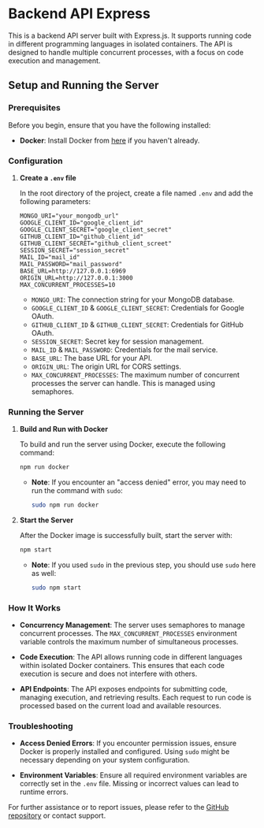 # Backend API Express

This is a backend API server built with Express.js. It supports running code in different programming languages in isolated containers. The API is designed to handle multiple concurrent processes, with a focus on code execution and management.

## Setup and Running the Server

### Prerequisites

Before you begin, ensure that you have the following installed:

- **Docker**: Install Docker from [here](https://www.docker.com/get-started) if you haven't already.

### Configuration

1. **Create a `.env` file**

   In the root directory of the project, create a file named `.env` and add the following parameters:

   ```env
   MONGO_URI="your_mongodb_url"
   GOOGLE_CLIENT_ID="google_client_id"
   GOOGLE_CLIENT_SECRET="google_client_secret"
   GITHUB_CLIENT_ID="github_client_id"
   GITHUB_CLIENT_SECRET="github_client_screet"
   SESSION_SECRET="session_secret"
   MAIL_ID="mail_id"
   MAIL_PASSWORD="mail_password"
   BASE_URL=http://127.0.0.1:6969
   ORIGIN_URL=http://127.0.0.1:3000
   MAX_CONCURRENT_PROCESSES=10
   ```

   - `MONGO_URI`: The connection string for your MongoDB database.
   - `GOOGLE_CLIENT_ID` & `GOOGLE_CLIENT_SECRET`: Credentials for Google OAuth.
   - `GITHUB_CLIENT_ID` & `GITHUB_CLIENT_SECRET`: Credentials for GitHub OAuth.
   - `SESSION_SECRET`: Secret key for session management.
   - `MAIL_ID` & `MAIL_PASSWORD`: Credentials for the mail service.
   - `BASE_URL`: The base URL for your API.
   - `ORIGIN_URL`: The origin URL for CORS settings.
   - `MAX_CONCURRENT_PROCESSES`: The maximum number of concurrent processes the server can handle. This is managed using semaphores.

### Running the Server

1. **Build and Run with Docker**

   To build and run the server using Docker, execute the following command:

   ```bash
   npm run docker
   ```

   - **Note**: If you encounter an "access denied" error, you may need to run the command with `sudo`:

     ```bash
     sudo npm run docker
     ```

2. **Start the Server**

   After the Docker image is successfully built, start the server with:

   ```bash
   npm start
   ```

   - **Note**: If you used `sudo` in the previous step, you should use `sudo` here as well:

     ```bash
     sudo npm start
     ```

### How It Works

- **Concurrency Management**: The server uses semaphores to manage concurrent processes. The `MAX_CONCURRENT_PROCESSES` environment variable controls the maximum number of simultaneous processes.

- **Code Execution**: The API allows running code in different languages within isolated Docker containers. This ensures that each code execution is secure and does not interfere with others.

- **API Endpoints**: The API exposes endpoints for submitting code, managing execution, and retrieving results. Each request to run code is processed based on the current load and available resources.

### Troubleshooting

- **Access Denied Errors**: If you encounter permission issues, ensure Docker is properly installed and configured. Using `sudo` might be necessary depending on your system configuration.

- **Environment Variables**: Ensure all required environment variables are correctly set in the `.env` file. Missing or incorrect values can lead to runtime errors.

For further assistance or to report issues, please refer to the [GitHub repository](https://github.com/your-repo) or contact support.
